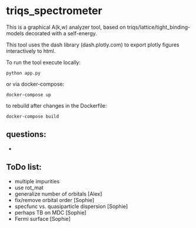  # triqs_spectrometer
 
 This is a graphical A(k,w) analyzer tool, based on triqs/lattice/tight_binding-models decorated with a self-energy. 
 
 This tool uses the dash library (dash.plotly.com) to export plotly figures interactively to html.

 To run the tool execute locally:
 ```
 python app.py
 ```
 or via docker-compose:
 ```
 docker-compose up
 ```
 to rebuild after changes in the Dockerfile:
 ```
 docker-compose build
 ```

## questions:
* 

## ToDo list: 
* multiple impurities
* use rot_mat
* generalize number of orbitals [Alex]
* fix/remove orbital order [Sophie]
* specfunc vs. quasiparticle dispersion [Sophie]
* perhaps TB on MDC [Sophie]
* Fermi surface [Sophie]
